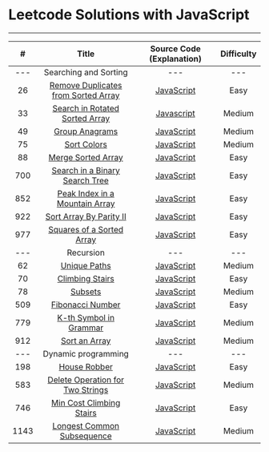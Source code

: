# Leetcode Solutions with JavaScript

---


| # | Title | Source Code (Explanation) | Difficulty |
|:---:|:---:|:---:|:---:|
|---|Searching and Sorting|---|---|
| 26 | [Remove Duplicates from Sorted Array](https://leetcode.com/problems/remove-duplicates-from-sorted-array/)  | [JavaScript](https://github.com/YunYuLo/leetcode/blob/master/algorithms/26RemoveDuplicatesFromSortedArray.js) | Easy |
| 33 | [Search in Rotated Sorted Array](https://leetcode.com/problems/search-in-rotated-sorted-array/) | [Javascript](https://github.com/YunYuLo/leetcode/blob/master/algorithms/33SearchInRotatedSortedArray.js) | Medium |
| 49 | [Group Anagrams](https://leetcode.com/problems/group-anagrams/) | [JavaScript](https://github.com/YunYuLo/leetcode/blob/master/algorithms/49anagrams.js) | Medium |
| 75 | [Sort Colors](https://leetcode.com/problems/sort-colors/) | [JavaScript](https://github.com/YunYuLo/leetcode/blob/master/algorithms/75SortColors.js) | Medium |
| 88 | [Merge Sorted Array](https://leetcode.com/problems/merge-sorted-array/)  | [JavaScript](https://github.com/YunYuLo/leetcode/blob/master/algorithms/88MergeSortedArray.js) | Easy |
| 700 | [Search in a Binary Search Tree](https://leetcode.com/problems/search-in-a-binary-search-tree/)  | [JavaScript](https://github.com/YunYuLo/leetcode/blob/master/algorithms/700SearchInaBinarySearchTree.js) | Easy |
| 852 | [Peak Index in a Mountain Array](https://leetcode.com/problems/peak-index-in-a-mountain-array/) | [JavaScript](https://github.com/YunYuLo/leetcode/blob/master/algorithms/852PeakIndexInaMountainArray.js) | Easy |
| 922 | [Sort Array By Parity II](https://leetcode.com/problems/sort-array-by-parity-ii/) | [JavaScript](https://github.com/YunYuLo/leetcode/blob/master/algorithms/922SortArrayByParityII.js) | Easy |
| 977 | [Squares of a Sorted Array](https://leetcode.com/problems/squares-of-a-sorted-array/) | [JavaScript](https://github.com/YunYuLo/leetcode/blob/master/algorithms/977SquaresOfaSortedArray.js) | Easy |
|---|Recursion|---|---|
| 62 | [Unique Paths](https://leetcode.com/problems/unique-paths/) | [JavaScript](https://github.com/YunYuLo/leetcode/blob/master/algorithms/62UniquePaths.js) | Medium |
| 70 | [Climbing Stairs](https://leetcode.com/problems/climbing-stairs/) | [JavaScript](https://github.com/YunYuLo/leetcode/blob/master/algorithms/70ClimbingStairs.js) | Easy |
| 78 | [Subsets](https://leetcode.com/problems/subsets/) | [JavaScript](https://github.com/YunYuLo/leetcode/blob/master/algorithms/78Subsets.js) | Medium |
| 509 | [Fibonacci Number](https://leetcode.com/problems/fibonacci-number/) | [JavaScript](https://github.com/YunYuLo/leetcode/blob/master/algorithms/509FibonacciNumber.js) | Easy |
| 779 | [K-th Symbol in Grammar](https://leetcode.com/problems/k-th-symbol-in-grammar/) | [JavaScript](https://github.com/YunYuLo/leetcode/blob/master/algorithms/779K-thSymbolInGrammar.js) | Medium |
| 912 | [Sort an Array](https://leetcode.com/problems/sort-an-array/) | [JavaScript](https://github.com/YunYuLo/leetcode/blob/master/algorithms/912SortAnArray.js) | Medium |
|---|Dynamic programming|---|---|
| 198 | [House Robber](https://leetcode.com/problems/house-robber/) | [JavaScript](https://github.com/YunYuLo/leetcode/blob/master/algorithms/198HouseRobber.js) | Easy |
| 583 | [Delete Operation for Two Strings](https://leetcode.com/problems/delete-operation-for-two-strings/) | [JavaScript](https://github.com/YunYuLo/leetcode/blob/master/algorithms/583DeleteOperationForTwoStrings.js) | Medium |
| 746| [Min Cost Climbing Stairs](https://leetcode.com/problems/min-cost-climbing-stairs/) | [JavaScript](https://github.com/YunYuLo/leetcode/blob/master/algorithms/746MinCostClimbingStairs.js) | Easy |
| 1143 | [Longest Common Subsequence](https://leetcode.com/problems/longest-common-subsequence/) | [JavaScript](https://github.com/YunYuLo/leetcode/blob/master/algorithms/1143LongestCommonSubsequence.js) | Medium |